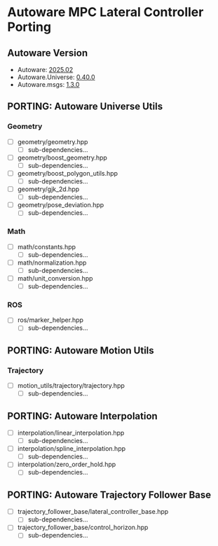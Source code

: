 # Autoware MPC Lateral Controller Porting

## Autoware Version

- Autoware: [2025.02](https://github.com/autowarefoundation/autoware/tree/2025.02)
- Autoware.Universe: [0.40.0](https://github.com/autowarefoundation/autoware.universe/tree/0.40.0)
- Autoware.msgs: [1.3.0](https://github.com/autowarefoundation/autoware_msgs/tree/1.3.0)

## PORTING: Autoware Universe Utils

### Geometry

- [ ] geometry/geometry.hpp
  - [ ] sub-dependencies...
- [ ] geometry/boost_geometry.hpp
  - [ ] sub-dependencies...
- [ ] geometry/boost_polygon_utils.hpp
  - [ ] sub-dependencies...
- [ ] geometry/gjk_2d.hpp
  - [ ] sub-dependencies...
- [ ] geometry/pose_deviation.hpp
  - [ ] sub-dependencies...

### Math

- [ ] math/constants.hpp
  - [ ] sub-dependencies...
- [ ] math/normalization.hpp
  - [ ] sub-dependencies...
- [ ] math/unit_conversion.hpp
  - [ ] sub-dependencies...

### ROS

- [ ] ros/marker_helper.hpp
  - [ ] sub-dependencies...

## PORTING: Autoware Motion Utils

### Trajectory

- [ ] motion_utils/trajectory/trajectory.hpp
  - [ ] sub-dependencies...

## PORTING: Autoware Interpolation

- [ ] interpolation/linear_interpolation.hpp
  - [ ] sub-dependencies...
- [ ] interpolation/spline_interpolation.hpp
  - [ ] sub-dependencies...
- [ ] interpolation/zero_order_hold.hpp
  - [ ] sub-dependencies...

## PORTING: Autoware Trajectory Follower Base

- [ ] trajectory_follower_base/lateral_controller_base.hpp
  - [ ] sub-dependencies...
- [ ] trajectory_follower_base/control_horizon.hpp
  - [ ] sub-dependencies...
